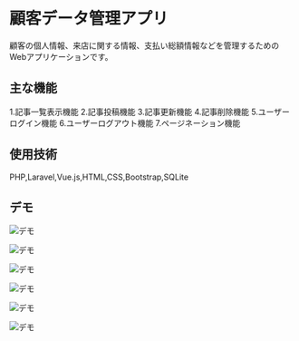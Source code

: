 
# 顧客データ管理アプリ

顧客の個人情報、来店に関する情報、支払い総額情報などを管理するためのWebアプリケーションです。

## 主な機能

1.記事一覧表示機能 2.記事投稿機能 3.記事更新機能 4.記事削除機能 5.ユーザーログイン機能 6.ユーザーログアウト機能 7.ページネーション機能  

## 使用技術

PHP,Laravel,Vue.js,HTML,CSS,Bootstrap,SQLite

## デモ

![デモ](https://user-images.githubusercontent.com/60135638/90615319-ed987080-e246-11ea-961b-d4a9fafd5de2.png)

![デモ](https://user-images.githubusercontent.com/60135638/90615658-60a1e700-e247-11ea-9eaf-700e56e05147.png)

![デモ](https://user-images.githubusercontent.com/60135638/90615796-8c24d180-e247-11ea-8b73-8c4379e72203.png)

![デモ](https://user-images.githubusercontent.com/60135638/90615890-ab236380-e247-11ea-9069-e88b23c9c06c.png)

![デモ](https://user-images.githubusercontent.com/60135638/90616915-01dd6d00-e249-11ea-88f4-97f696b0a93f.png)

![デモ](https://user-images.githubusercontent.com/60135638/90616928-07d34e00-e249-11ea-95d9-c083d352356c.png)
